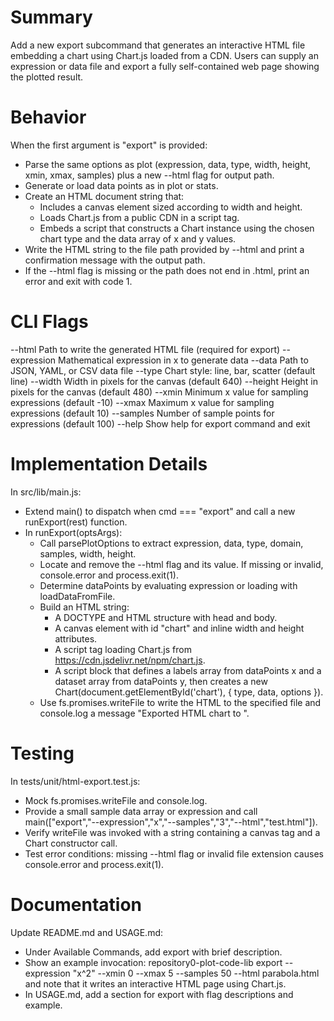 # Summary

Add a new export subcommand that generates an interactive HTML file embedding a chart using Chart.js loaded from a CDN. Users can supply an expression or data file and export a fully self-contained web page showing the plotted result.

# Behavior

When the first argument is "export" is provided:
- Parse the same options as plot (expression, data, type, width, height, xmin, xmax, samples) plus a new --html flag for output path.
- Generate or load data points as in plot or stats.
- Create an HTML document string that:
  - Includes a canvas element sized according to width and height.
  - Loads Chart.js from a public CDN in a script tag.
  - Embeds a script that constructs a Chart instance using the chosen chart type and the data array of x and y values.
- Write the HTML string to the file path provided by --html and print a confirmation message with the output path.
- If the --html flag is missing or the path does not end in .html, print an error and exit with code 1.

# CLI Flags

--html <file>        Path to write the generated HTML file (required for export)
--expression <expr>   Mathematical expression in x to generate data
--data <filePath>     Path to JSON, YAML, or CSV data file
--type <chartType>    Chart style: line, bar, scatter (default line)
--width <number>      Width in pixels for the canvas (default 640)
--height <number>     Height in pixels for the canvas (default 480)
--xmin <number>       Minimum x value for sampling expressions (default -10)
--xmax <number>       Maximum x value for sampling expressions (default 10)
--samples <integer>   Number of sample points for expressions (default 100)
--help                Show help for export command and exit

# Implementation Details

In src/lib/main.js:
- Extend main() to dispatch when cmd === "export" and call a new runExport(rest) function.
- In runExport(optsArgs):
  - Call parsePlotOptions to extract expression, data, type, domain, samples, width, height.
  - Locate and remove the --html flag and its value. If missing or invalid, console.error and process.exit(1).
  - Determine dataPoints by evaluating expression or loading with loadDataFromFile.
  - Build an HTML string:
    - A DOCTYPE and HTML structure with head and body.
    - A canvas element with id "chart" and inline width and height attributes.
    - A script tag loading Chart.js from https://cdn.jsdelivr.net/npm/chart.js.
    - A script block that defines a labels array from dataPoints x and a dataset array from dataPoints y, then creates a new Chart(document.getElementById('chart'), { type, data, options }).
  - Use fs.promises.writeFile to write the HTML to the specified file and console.log a message "Exported HTML chart to <file>".

# Testing

In tests/unit/html-export.test.js:
- Mock fs.promises.writeFile and console.log.
- Provide a small sample data array or expression and call main(["export","--expression","x","--samples","3","--html","test.html"]).
- Verify writeFile was invoked with a string containing a canvas tag and a Chart constructor call.
- Test error conditions: missing --html flag or invalid file extension causes console.error and process.exit(1).

# Documentation

Update README.md and USAGE.md:
- Under Available Commands, add export with brief description.
- Show an example invocation:
    repository0-plot-code-lib export --expression "x^2" --xmin 0 --xmax 5 --samples 50 --html parabola.html
  and note that it writes an interactive HTML page using Chart.js.
- In USAGE.md, add a section for export with flag descriptions and example.
